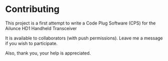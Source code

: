 # Contributing

This project is a first attempt to write a Code Plug Software (CPS) for the Ailunce HD1 Handheld Transceiver

It is available to collaborators (with push permissions). Leave me a message if you wish to participate. 

Also, thank you, your help is appreciated.

